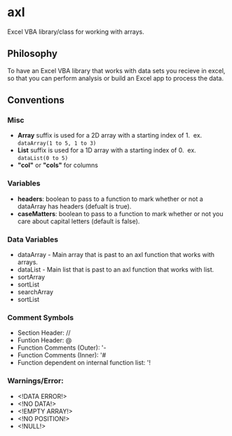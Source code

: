 # axl
Excel VBA library/class for working with arrays.

## Philosophy
To have an Excel VBA library that works with data sets you recieve in excel, so that you can perform analysis or build an Excel app to process the data.

## Conventions

### Misc
* **Array** suffix is used for a 2D array with a starting index of 1. &nbsp;ex. `` dataArray(1 to 5, 1 to 3) ``
* **List** suffix is used for a 1D array with a starting index of 0.  &nbsp;ex. `` dataList(0 to 5) ``
* **"col"** or **"cols"** for columns

### Variables
* **headers**: boolean to pass to a function to mark whether or not a dataArray has headers (defualt is true). 
* **caseMatters**: boolean to pass to a function to mark whether or not you care about capital letters (default is false).

### Data Variables
* dataArray - Main array that is past to an axl function that works with arrays.
* dataList - Main list that is past to an axl function that works with list.
* sortArray
* sortList
* searchArray
* sortList

### Comment Symbols
* Section Header: //
* Funtion Header: @
* Function Comments (Outer): '-
* Function Comments (Inner): '#
* Function dependent on internal function list: '!

### Warnings/Error:
* <\!DATA ERROR!\>
* <\!NO DATA!\>
* <\!EMPTY ARRAY!\>
* <\!NO POSITION!\>
* <\!NULL!\>
